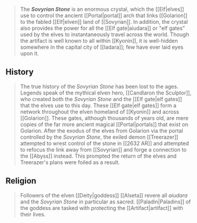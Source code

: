 > The ***Sovyrian Stone*** is an enormous crystal, which the [[Elf|elves]] use to control the ancient [[Portal|portal]] arch that links [[Golarion]] to the fabled [[Elf|elven]] land of [[Sovyrian]]. In addition, the crystal also provides the power for all the [[Elf gate|aiudara]] or "elf gates" used by the elves to instantaneously travel across the world. Though the artifact is well known to all within [[Kyonin]], it is well-hidden somewhere in the capital city of [[Iadara]]; few have ever laid eyes upon it.


## History

> The true history of the *Sovyrian Stone* has been lost to the ages. Legends speak of the mythical elven hero, [[Candlaron the Sculptor]], who created both the *Sovyrian Stone* and the [[Elf gate|elf gates]] that the elves use to this day. These [[Elf gate|elf gates]] form a network throughout the elven homeland of [[Kyonin]] and across [[Golarion]]. These gates, although thousands of years old, are mere copies of the far more ancient magical [[Portal|portals]] that exist on Golarion.
> After the exodus of the elves from Golarion via the portal controlled by the *Sovyrian Stone*, the exiled demon [[Treerazer]] attempted to wrest control of the stone in [[2632 AR]] and attempted to refocus the link away from [[Sovyrian]] and forge a connection to the [[Abyss]] instead. This prompted the return of the elves and Treerazer's plans were foiled as a result.


## Religion

> Followers of the elven [[Deity|goddess]] [[Alseta]] revere all *aiudara* and the *Sovyrian Stone* in particular as sacred. [[Paladin|Paladins]] of the goddess are tasked with protecting the [[Artifact|artifact]] with their lives.







